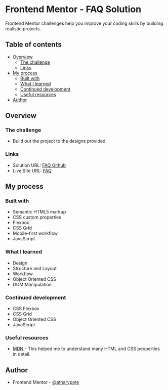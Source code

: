 # Frontend Mentor - FAQ Solution

Frontend Mentor challenges help you improve your coding skills by building realistic projects.

## Table of contents

- [Overview](#overview)
  - [The challenge](#the-challenge)
  - [Links](#links)
- [My process](#my-process)
  - [Built with](#built-with)
  - [What I learned](#what-i-learned)
  - [Continued development](#continued-development)
  - [Useful resources](#useful-resources)
- [Author](#author)

## Overview

### The challenge

- Build out the project to the designs provided

### Links

- Solution URL: [FAQ Github](https://github.com/atharvpote/FAQ)
- Live Site URL: [FAQ](https://atharvpote.github.io/FAQ/)

## My process

### Built with

- Semantic HTML5 markup
- CSS custom properties
- Flexbox
- CSS Grid
- Mobile-first workflow
- JavsScript

### What I learned

- Design
- Structure and Layout
- Workflow
- Object Oriented CSS
- DOM Manipulation

### Continued development

- CSS Flexbox
- CSS Grid
- Object Oriented CSS
- JavaScript
### Useful resources

- [MDN](https://developer.mozilla.org/en-US/) - This helped me to understand many HTML and CSS peoperties in detail.

## Author

- Frontend Mentor - [@atharvpote](https://www.frontendmentor.io/profile/atharvpote)
